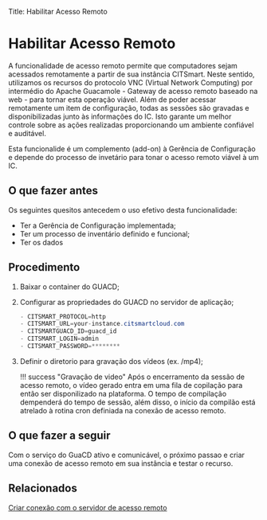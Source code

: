 Title: Habilitar Acesso Remoto

# Habilitar Acesso Remoto

A funcionalidade de acesso remoto permite que computadores sejam acessados remotamente a partir de sua instância CITSmart. Neste sentido, utilizamos os recursos do protocolo VNC (Virtual Network Computing) por intermédio do Apache Guacamole - Gateway de acesso remoto baseado na web - para tornar esta operação viável. Além de poder acessar remotamente um item de configuração, todas as sessões são gravadas e disponibilizadas junto às informações do IC. Isto garante um melhor controle sobre as ações realizadas proporcionando um ambiente confiável e auditável.

Esta funcionalide é um complemento (add-on) à Gerência de Configuração e depende do processo de invetário para tonar o acesso remoto viável à um IC.


## O que fazer antes

Os seguintes quesitos antecedem o uso efetivo desta funcionalidade:
- Ter a Gerência de Configuração implementada;
- Ter um processo de inventário definido e funcional;
- Ter os dados 

## Procedimento

1. Baixar o container do GUACD;
2. Configurar as propriedades do GUACD no servidor de aplicação;

    ```java "Propriedades"
    - CITSMART_PROTOCOL=http
    - CITSMART_URL=your-instance.citsmartcloud.com
    - CITSMARTGUACD_ID=guacd_id
    - CITSMART_LOGIN=admin
    - CITSMART_PASSWORD=********
    ```
3. Definir o diretorio para gravação dos vídeos (ex. /mp4);

    !!! success "Gravação de video"
    Após o encerramento da sessão de acesso remoto, o vídeo gerado entra em uma fila de copilação para então ser disponilizado na plataforma. O tempo de compilação dempenderá do tempo de sessão, além disso, o início da compilão está atrelado à rotina cron definiada na conexão de acesso remoto.
    
## O que fazer a seguir

Com o serviço do GuaCD ativo e comunicável, o próximo passao e criar uma conexão de acesso remoto em sua instância e testar o recurso.

## Relacionados

[Criar conexão com o servidor de acesso remoto][1]

[1]:/pt-br/citsmart-platform-8/processes/configuration/configuration/configure-remote-access.html
